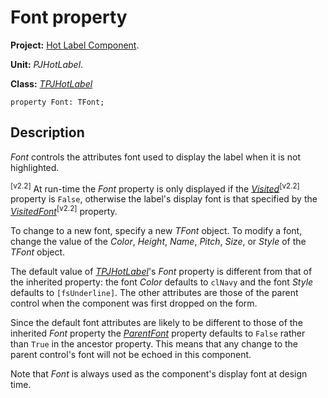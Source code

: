 <a href='Hidden comment: 
$Rev$
$Date$
'></a>

# Font property #

**Project:** [Hot Label Component](HotLabelComponent.md).

**Unit:** _PJHotLabel_.

**Class:** _[TPJHotLabel](TPJHotLabel.md)_

```
property Font: TFont;
```

## Description ##

_Font_ controls the attributes font used to display the label when it is not highlighted.

<sup>[v2.2]</sup> At run-time the _Font_ property is only displayed if the _[Visited](TPJHotLabelVisited.md)_<sup>[v2.2]</sup> property is `False`, otherwise the label's display font is that specified by the _[VisitedFont](TPJHotLabelVisitedFont.md)_<sup>[v2.2]</sup> property.

To change to a new font, specify a new _TFont_ object. To modify a font, change the value of the _Color_, _Height_, _Name_, _Pitch_, _Size_, or _Style_ of the _TFont_ object.

The default value of _[TPJHotLabel](TPJHotLabel.md)_'s _Font_ property is different from that of the inherited property: the font _Color_ defaults to `clNavy` and the font _Style_ defaults to `[fsUnderline]`. The other attributes are those of the parent control when the component was first dropped on the form.

Since the default font attributes are likely to be different to those of the inherited _Font_ property the _[ParentFont](TPJHotLabelParentFont.md)_ property defaults to `False` rather than `True` in the ancestor property. This means that any change to the parent control's font will not be echoed in this component.

Note that _Font_ is always used as the component's display font at design time.